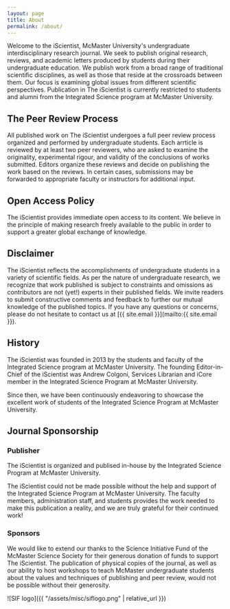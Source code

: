 ```yaml
---
layout: page
title: About
permalink: /about/
---
```


Welcome to the iScientist, McMaster University's undergraduate interdisciplinary research journal. We seek to publish original research, reviews, and academic letters produced by students during their undergraduate education. We publish work from a broad range of traditional scientific disciplines, as well as those that reside at the crossroads between them. Our focus is examining global issues from different scientific perspectives. Publication in The iScientist is currently restricted to students and alumni from the Integrated Science program at McMaster University.

## The Peer Review Process

All published work on The iScientist undergoes a full peer review process organized and performed by undergraduate students. Each arrticle is reviewed by at least two peer reviewers, who are asked to examine the originality, experimental rigour, and validity of the conclusions of works submitted. Editors organize these reviews and decide on publishing the work based on the reviews. In certain cases, submissions may be forwarded to appropriate faculty or instructors for additional input.

## Open Access Policy

The iScientist provides immediate open access to its content. We believe in the principle of making research freely available to the public in order to support a greater global exchange of knowledge.

## Disclaimer

The iScientist reflects the accomplishments of undergraduate students in a variety of scientific fields. As per the nature of undergraduate research, we recognize that work published is subject to constraints and omissions as contributors are not (yet!) experts in their published fields. We invite readers to submit constructive comments and feedback to further our mutual knowledge of the published topics. If you have any questions or concerns, please do not hesitate to contact us at [{{ site.email }}](mailto:{{ site.email }}).

## History

The iScientist was founded in 2013 by the students and faculty of the Integrated Science program at McMaster University. The founding Editor-in-Chief of the iScientist was Andrew Colgoni, Services Librarian and iCore member in the Integrated Science Program at McMaster University.

Since then, we have been continuously endeavoring to showcase the excellent work of students of the Integrated Science Program at McMaster University.

## Journal Sponsorship

### Publisher

The iScientist is organized and publised in-house by the Integrated Science Program at McMaster University.

The iScientist could not be made possible without the help and support of the Integrated Science Program at McMaster University. The faculty members, administration staff, and students provides the work needed to make this publication a reality, and we are truly grateful for their continued work!

### Sponsors

We would like to extend our thanks to the Science Initiative Fund of the McMaster Science Society for their generous donation of funds to support The iScientist. The publication of physical copies of the journal, as well as our ability to host workshops to teach McMaster undergraduate students about the values and techniques of publishing and peer review, would not be possible without their generosity.

![SIF logo]({{ "/assets/misc/siflogo.png" | relative_url }})
